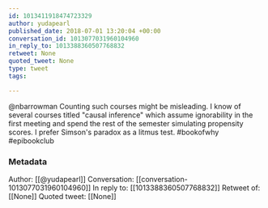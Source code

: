 ```yaml
---
id: 1013411918474723329
author: yudapearl
published_date: 2018-07-01 13:20:04 +00:00
conversation_id: 1013077031960104960
in_reply_to: 1013388360507768832
retweet: None
quoted_tweet: None
type: tweet
tags:

---
```


@nbarrowman Counting such courses might be misleading. I know of several courses
titled "causal inference" which assume ignorability in
the first meeting and spend the rest of the semester
simulating propensity scores. I prefer Simson's paradox
as a litmus test.
#bookofwhy #epibookclub

### Metadata

Author: [[@yudapearl]]
Conversation: [[conversation-1013077031960104960]]
In reply to: [[1013388360507768832]]
Retweet of: [[None]]
Quoted tweet: [[None]]
